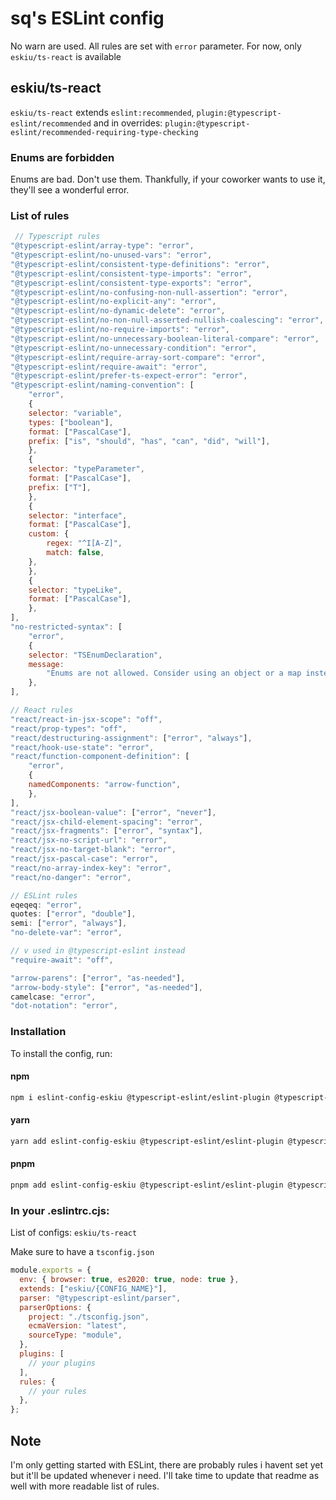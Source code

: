 # sq's ESLint config

No warn are used. All rules are set with `error` parameter. For now, only `eskiu/ts-react` is available

## eskiu/ts-react

`eskiu/ts-react` extends `eslint:recommended`, `plugin:@typescript-eslint/recommended` and in overrides: `plugin:@typescript-eslint/recommended-requiring-type-checking`

### Enums are forbidden

Enums are bad. Don't use them. Thankfully, if your coworker wants to use it, they'll see a wonderful error.

### List of rules

```js
 // Typescript rules
"@typescript-eslint/array-type": "error",
"@typescript-eslint/no-unused-vars": "error",
"@typescript-eslint/consistent-type-definitions": "error",
"@typescript-eslint/consistent-type-imports": "error",
"@typescript-eslint/consistent-type-exports": "error",
"@typescript-eslint/no-confusing-non-null-assertion": "error",
"@typescript-eslint/no-explicit-any": "error",
"@typescript-eslint/no-dynamic-delete": "error",
"@typescript-eslint/no-non-null-asserted-nullish-coalescing": "error",
"@typescript-eslint/no-require-imports": "error",
"@typescript-eslint/no-unnecessary-boolean-literal-compare": "error",
"@typescript-eslint/no-unnecessary-condition": "error",
"@typescript-eslint/require-array-sort-compare": "error",
"@typescript-eslint/require-await": "error",
"@typescript-eslint/prefer-ts-expect-error": "error",
"@typescript-eslint/naming-convention": [
    "error",
    {
    selector: "variable",
    types: ["boolean"],
    format: ["PascalCase"],
    prefix: ["is", "should", "has", "can", "did", "will"],
    },
    {
    selector: "typeParameter",
    format: ["PascalCase"],
    prefix: ["T"],
    },
    {
    selector: "interface",
    format: ["PascalCase"],
    custom: {
        regex: "^I[A-Z]",
        match: false,
    },
    },
    {
    selector: "typeLike",
    format: ["PascalCase"],
    },
],
"no-restricted-syntax": [
    "error",
    {
    selector: "TSEnumDeclaration",
    message:
        "Enums are not allowed. Consider using an object or a map instead.",
    },
],

// React rules
"react/react-in-jsx-scope": "off",
"react/prop-types": "off",
"react/destructuring-assignment": ["error", "always"],
"react/hook-use-state": "error",
"react/function-component-definition": [
    "error",
    {
    namedComponents: "arrow-function",
    },
],
"react/jsx-boolean-value": ["error", "never"],
"react/jsx-child-element-spacing": "error",
"react/jsx-fragments": ["error", "syntax"],
"react/jsx-no-script-url": "error",
"react/jsx-no-target-blank": "error",
"react/jsx-pascal-case": "error",
"react/no-array-index-key": "error",
"react/no-danger": "error",

// ESLint rules
eqeqeq: "error",
quotes: ["error", "double"],
semi: ["error", "always"],
"no-delete-var": "error",

// v used in @typescript-eslint instead
"require-await": "off",

"arrow-parens": ["error", "as-needed"],
"arrow-body-style": ["error", "as-needed"],
camelcase: "error",
"dot-notation": "error",
```

### Installation

To install the config, run:

#### npm

```bash
npm i eslint-config-eskiu @typescript-eslint/eslint-plugin @typescript-eslint/parser eslint eslint-config-prettier eslint-plugin-prettier eslint-plugin-react prettier -D
```

#### yarn

```bash
yarn add eslint-config-eskiu @typescript-eslint/eslint-plugin @typescript-eslint/parser eslint eslint-config-prettier eslint-plugin-prettier eslint-plugin-react prettier -D
```

#### pnpm

```bash
pnpm add eslint-config-eskiu @typescript-eslint/eslint-plugin @typescript-eslint/parser eslint eslint-config-prettier eslint-plugin-prettier eslint-plugin-react prettier -D
```

### In your .eslintrc.cjs:

List of configs:
`eskiu/ts-react`

Make sure to have a `tsconfig.json`

```js
module.exports = {
  env: { browser: true, es2020: true, node: true },
  extends: ["eskiu/{CONFIG_NAME}"],
  parser: "@typescript-eslint/parser",
  parserOptions: {
    project: "./tsconfig.json",
    ecmaVersion: "latest",
    sourceType: "module",
  },
  plugins: [
    // your plugins
  ],
  rules: {
    // your rules
  },
};
```

## Note

I'm only getting started with ESLint, there are probably rules i havent set yet but it'll be updated whenever i need. I'll take time to update that readme as well with more readable list of rules.
